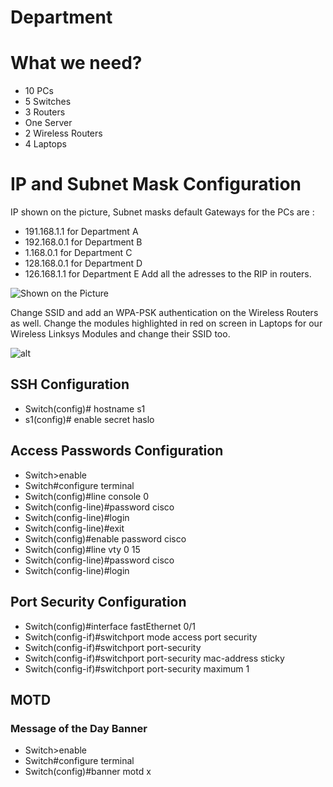 # Department

# What we need?

- 10 PCs
- 5 Switches
- 3 Routers
- One Server
- 2 Wireless Routers
- 4 Laptops

# IP and Subnet Mask Configuration
IP shown on the picture, Subnet masks default
Gateways for the PCs are :
- 191.168.1.1 for Department A
- 192.168.0.1 for Department B
- 1.168.0.1 for Department C
- 128.168.0.1 for Department D
- 126.168.1.1 for Department E
Add all the adresses to the RIP in routers.

![Shown on the Picture](https://scontent-waw1-1.xx.fbcdn.net/v/t1.15752-9/97861212_650653202444552_9086678221553926144_n.png?_nc_cat=104&_nc_sid=b96e70&_nc_ohc=g8iWkL-okpYAX9i3rmB&_nc_ht=scontent-waw1-1.xx&oh=09de9ed7469ddc6f7a28ee935717eb96&oe=5EE380C7)

Change SSID  and add an WPA-PSK authentication on the Wireless Routers as well.
Change the modules highlighted in red on screen in Laptops for our Wireless Linksys Modules and change their SSID too.

![alt](https://scontent-waw1-1.xx.fbcdn.net/v/t1.15752-9/98182117_1188418731497580_1736462978649161728_n.png?_nc_cat=108&_nc_sid=b96e70&_nc_ohc=VuwJKi4DJnEAX8sm1v1&_nc_ht=scontent-waw1-1.xx&oh=8726934124e0f7ff4070803e666a1294&oe=5EE510BB)



## SSH Configuration
- Switch(config)# hostname s1
- s1(config)# enable secret haslo


## Access Passwords Configuration

-	Switch>enable 
-	Switch#configure terminal 
-	Switch(config)#line console 0 
-	Switch(config-line)#password cisco 
-	Switch(config-line)#login
-	Switch(config-line)#exit
-	Switch(config)#enable password cisco 
-	Switch(config)#line vty 0 15 
-	Switch(config-line)#password cisco 
-	Switch(config-line)#login 


## Port Security Configuration

-	Switch(config)#interface fastEthernet 0/1 
-	Switch(config-if)#switchport mode access port security
-	Switch(config-if)#switchport port-security
-	Switch(config-if)#switchport port-security mac-address sticky
-	Switch(config-if)#switchport port-security maximum 1 

## MOTD
### Message of the Day Banner

-	Switch>enable 
-	Switch#configure terminal 
-	Switch(config)#banner motd x 




